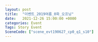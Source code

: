 ```yaml
---
layout: post
title:  "이벤트_2019여름_0화_오프닝"
date:   2021-12-26 15:00:00 +0000
categories: Event
Tags: Story Event
SceneCode: ["scene_evt190627_cp0_q1_s10"]
---
```

